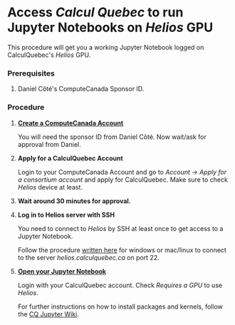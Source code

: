 # Access *Calcul Quebec* to run Jupyter Notebooks on *Helios* GPU

This procedure will get you a working Jupyter Notebook logged on CalculQuebec's *Helios* GPU.

 

### Prerequisites

1. Daniel Côté's ComputeCanada Sponsor ID. 

 

### Procedure

1. [**Create a ComputeCanada Account**](https://ccdb.computecanada.ca/account_application)

   You will need the sponsor ID from Daniel Côté. Now wait/ask for approval from Daniel. 

2. **Apply for a CalculQuebec Account** 

   Login to your ComputeCanada Account and go to *Account -> Apply for a consortium account* and apply for CalculQuebec. Make sure to check *Helios* device at least. 

3. **Wait around 30 minutes for approval.**

4. **Log in to Helios server with SSH**

   You need to connect to *Helios* by SSH at least once to get access to a Jupyter Notebook. 

   Follow the procedure [written here](https://wiki.calculquebec.ca/w/Se_connecter_et_transf%C3%A9rer_des_fichiers/en) for windows or mac/linux to connect to the server *helios.calculquebec.ca* on port 22. 

5. [**Open your Jupyter Notebook**](https://jupyter.calculquebec.ca/hub/home)

   Login with your CalculQuebec account. Check *Requires a GPU* to use *Helios*. 

   For further instructions on how to install packages and kernels, follow the [CQ Jupyter Wiki](https://wiki.calculquebec.ca/w/JupyterHub). 

